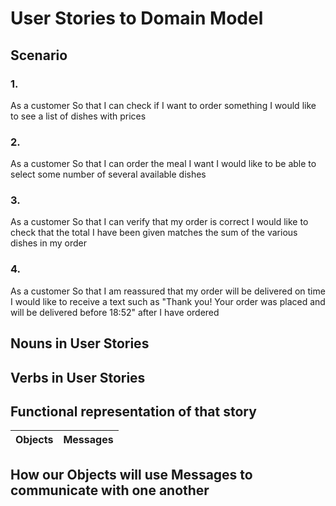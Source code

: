 # User Stories to Domain Model

## Scenario

### 1.
As a customer
So that I can check if I want to order something
I would like to see a list of dishes with prices

### 2.
As a customer
So that I can order the meal I want
I would like to be able to select some number of several available dishes

### 3.
As a customer
So that I can verify that my order is correct
I would like to check that the total I have been given matches the sum of the various dishes in my order

### 4.
As a customer
So that I am reassured that my order will be delivered on time
I would like to receive a text such as "Thank you! Your order was placed and will be delivered before 18:52" after I have ordered


## Nouns in User Stories

## Verbs in User Stories


##  Functional representation of that story

| Objects         | Messages                              |
|-----------------|---------------------------------------|


## How our Objects will use Messages to communicate with one another
